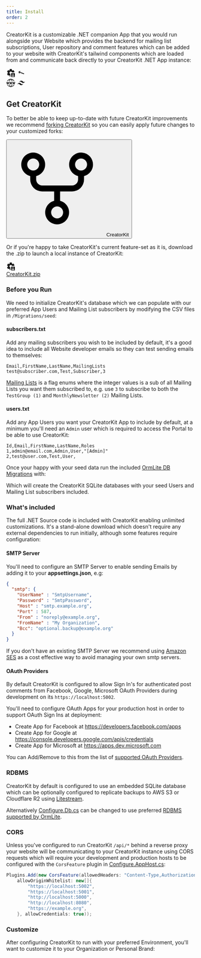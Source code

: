 ```yaml
---
title: Install
order: 2
---
```


CreatorKit is a customizable .NET companion App that you would run alongside your Website which provides the backend for
mailing list subscriptions, User repository and comment features which can be added to your website with CreatorKit's
tailwind components which are loaded from and communicate back directly to your CreatorKit .NET App instance:

<div class="my-12 flex justify-center w-full">
    <div class="flex flex-wrap">
        <svg class="w-40 h-40 text-indigo-600" xmlns="http://www.w3.org/2000/svg" width="24" height="24" viewBox="0 0 24 24"><path fill="currentColor" d="M13 23V13h10v10H13Zm1.5-1.5h7v-.8q-.625-.775-1.525-1.238T18 19q-1.075 0-1.975.463T14.5 20.7v.8ZM18 18q.625 0 1.063-.438T19.5 16.5q0-.625-.438-1.063T18 15q-.625 0-1.063.438T16.5 16.5q0 .625.438 1.063T18 18Zm-8.75 4l-.4-3.2q-.325-.125-.613-.3t-.562-.375L4.7 19.375l-2.75-4.75l2.575-1.95Q4.5 12.5 4.5 12.337v-.674q0-.163.025-.338L1.95 9.375l2.75-4.75l2.975 1.25q.275-.2.575-.375t.6-.3l.4-3.2h5.5l.4 3.2q.325.125.613.3t.562.375l2.975-1.25l2.75 4.75L19.925 11H15.4q-.35-1.075-1.25-1.788t-2.1-.712q-1.45 0-2.475 1.025T8.55 12q0 1.2.675 2.1T11 15.35V22H9.25Z"/></svg>
        <svg class="w-40 h-40 mx-8 mt-10 inline-block" style="rotate:200deg" xmlns="http://www.w3.org/2000/svg" width="24" height="24" viewBox="0 0 24 24"><path fill="currentColor" d="M16.01 11H4v2h12.01v3L20 12l-3.99-4v3z"/></svg>
        <div class="flex flex-col">
            <svg class="w-40 h-40 text-indigo-600" xmlns="http://www.w3.org/2000/svg" width="24" height="24" viewBox="0 0 24 24"><g fill="none" stroke="currentColor" stroke-linecap="round" stroke-linejoin="round" stroke-width="1.5"><path d="M3.338 17A9.996 9.996 0 0 0 12 22a9.996 9.996 0 0 0 8.662-5M3.338 7A9.996 9.996 0 0 1 12 2a9.996 9.996 0 0 1 8.662 5"/><path d="M13 21.95s1.408-1.853 2.295-4.95M13 2.05S14.408 3.902 15.295 7M11 21.95S9.592 20.098 8.705 17M11 2.05S9.592 3.902 8.705 7M9 10l1.5 5l1.5-5l1.5 5l1.5-5M1 10l1.5 5L4 10l1.5 5L7 10m10 0l1.5 5l1.5-5l1.5 5l1.5-5"/></g></svg>
            <svg class="w-32 h-32 text-sky-400" xmlns="http://www.w3.org/2000/svg" width="24" height="24" viewBox="0 0 24 24"><path fill="currentColor" d="M12 6c-2.67 0-4.33 1.33-5 4c1-1.33 2.17-1.83 3.5-1.5c.76.19 1.31.74 1.91 1.35c.98 1 2.09 2.15 4.59 2.15c2.67 0 4.33-1.33 5-4c-1 1.33-2.17 1.83-3.5 1.5c-.76-.19-1.3-.74-1.91-1.35C15.61 7.15 14.5 6 12 6m-5 6c-2.67 0-4.33 1.33-5 4c1-1.33 2.17-1.83 3.5-1.5c.76.19 1.3.74 1.91 1.35C8.39 16.85 9.5 18 12 18c2.67 0 4.33-1.33 5-4c-1 1.33-2.17 1.83-3.5 1.5c-.76-.19-1.3-.74-1.91-1.35C10.61 13.15 9.5 12 7 12Z"/></svg>
        </div>
    </div>
</div>

## Get CreatorKit

To better be able to keep up-to-date with future CreatorKit improvements we recommend 
[forking CreatorKit](https://github.com/NetCoreApps/CreatorKit/fork) so you can easily apply future changes 
to your customized forks:

<div class="my-12 text-center">
    <button type="button" title="Fork CreatorKit" class="rounded-md bg-white px-3.5 py-2.5 text-2xl font-semibold text-gray-900 shadow-sm ring-1 ring-inset ring-gray-300 hover:bg-gray-50">
        <svg class="w-10 h-10 inline-block" xmlns="http://www.w3.org/2000/svg" width="256" height="256" viewBox="0 0 256 256"><path fill="currentColor" d="M224 64a32 32 0 1 0-40 31v9a16 16 0 0 1-16 16H88a16 16 0 0 1-16-16v-9a32 32 0 1 0-16 0v9a32 32 0 0 0 32 32h32v25a32 32 0 1 0 16 0v-25h32a32 32 0 0 0 32-32v-9a32.06 32.06 0 0 0 24-31ZM48 64a16 16 0 1 1 16 16a16 16 0 0 1-16-16Zm96 128a16 16 0 1 1-16-16a16 16 0 0 1 16 16Zm48-112a16 16 0 1 1 16-16a16 16 0 0 1-16 16Z"/></svg>
        <span class="pr-1">CreatorKit</span>
    </button>
</div>

Or if you're happy to take CreatorKit's current feature-set as it is, download the .zip to launch a local instance of 
CreatorKit: 

<div class="not-prose mt-12 flex justify-center">
<a class="hover:no-underline" href="https://github.com/NetCoreApps/CreatorKit/archive/refs/heads/main.zip">
    <div class="bg-white dark:bg-gray-800 px-4 py-4 mr-4 mb-4 rounded-lg shadow-lg text-center items-center justify-center hover:shadow-2xl dark:border-2 dark:border-pink-600 dark:hover:border-blue-600 dark:border-2 dark:border-pink-600 dark:hover:border-blue-600" style="min-width: 150px;">
        <div class="text-center font-extrabold flex items-center justify-center mb-2">
            <div class="text-4xl text-blue-400 my-3">
                <svg class="w-12 h-12 text-indigo-600" xmlns="http://www.w3.org/2000/svg" width="24" height="24" viewBox="0 0 24 24"><path fill="currentColor" d="M13 23V13h10v10H13Zm1.5-1.5h7v-.8q-.625-.775-1.525-1.238T18 19q-1.075 0-1.975.463T14.5 20.7v.8ZM18 18q.625 0 1.063-.438T19.5 16.5q0-.625-.438-1.063T18 15q-.625 0-1.063.438T16.5 16.5q0 .625.438 1.063T18 18Zm-8.75 4l-.4-3.2q-.325-.125-.613-.3t-.562-.375L4.7 19.375l-2.75-4.75l2.575-1.95Q4.5 12.5 4.5 12.337v-.674q0-.163.025-.338L1.95 9.375l2.75-4.75l2.975 1.25q.275-.2.575-.375t.6-.3l.4-3.2h5.5l.4 3.2q.325.125.613.3t.562.375l2.975-1.25l2.75 4.75L19.925 11H15.4q-.35-1.075-1.25-1.788t-2.1-.712q-1.45 0-2.475 1.025T8.55 12q0 1.2.675 2.1T11 15.35V22H9.25Z"/></svg>
            </div>
        </div>
        <div class="archive-name px-4 pb-2 text-blue-600 dark:text-indigo-400">CreatorKit.zip</div>
    </div>
</a>
</div>

### Before you Run

We need to initialize CreatorKit's database which we can populate with our preferred App Users and Mailing List subscribers
by modifying the CSV files in `/Migrations/seed`:

<div data-component="FileLayout" data-props="{
    files: {
        Migrations: { 
            seed:  { _: ['subscribers.txt','users.txt'] },
            _:     ['Migration1000.cs','Migration1001.cs'] 
        }
    }
}"></div>

#### subscribers.txt

Add any mailing subscribers you wish to be included by default, it's a good idea to include all Website developer emails 
so they can test sending emails to themselves: 

```csv
Email,FirstName,LastName,MailingLists
test@subscriber.com,Test,Subscriber,3
```

[Mailing Lists](creatorkit/customize#mailing-lists) is a flag enums where the integer values is a sub of all Mailing Lists
you want them subscribed to, e.g. use `3` to  subscribe to both the `TestGroup (1)` and `MonthlyNewsletter (2)` Mailing Lists.

#### users.txt

Add any App Users you want your CreatorKit App to include by default, at a minimum you'll need an `Admin` user which is
required to access the Portal to be able to use CreatorKit:

```csv
Id,Email,FirstName,LastName,Roles
1,admin@email.com,Admin,User,"[Admin]"
2,test@user.com,Test,User,
```

Once your happy with your seed data run the included [OrmLite DB Migrations](https://docs.servicestack.net/ormlite/db-migrations) with:

<div class="not-prose text-base"><div data-component="ShellCommand" data-props="{ text:'npm run migrate' }"></div></div>

Which will create the CreatorKit SQLite databases with your seed Users and Mailing List subscribers included.

### What's included

The full .NET Source code is included with CreatorKit enabling unlimited customizations. It's a stand-alone download
which doesn't require any external dependencies to run initially, although some features require configuration:

#### SMTP Server

You'll need to configure an SMTP Server to enable sending Emails by adding it to your **appsettings.json**, e.g:

```json
{
  "smtp": {
    "UserName" : "SmtpUsername",
    "Password" : "SmtpPassword",
    "Host" : "smtp.example.org",
    "Port" : 587,
    "From" : "noreply@example.org",
    "FromName" : "My Organization",
    "Bcc": "optional.backup@example.org"
  }
}
```

If you don't have an existing SMTP Server we recommend using [Amazon SES](https://aws.amazon.com/ses/) as a cost effective
way to avoid managing your own smtp servers.

#### OAuth Providers

By default CreatorKit is configured to allow Sign In's for authenticated post comments from Facebook, Google, Microsoft 
OAuth Providers during development on its `https://localhost:5002`.

You'll need to configure OAuth Apps for your production host in order to support OAuth Sign Ins at deployment: 

 - Create App for Facebook at https://developers.facebook.com/apps
 - Create App for Google at https://console.developers.google.com/apis/credentials
 - Create App for Microsoft at https://apps.dev.microsoft.com

You can Add/Remove to this from the list of [supported OAuth Providers](https://docs.servicestack.net/auth#oauth-providers).

### RDBMS

CreatorKit by default is configured to use an embedded SQLite database which can be optionally configured to replicate
backups to AWS S3 or Cloudflare R2 using [Litestream](https://docs.servicestack.net/ormlite/litestream).

Alternatively [Configure.Db.cs](https://github.com/NetCoreApps/CreatorKit/blob/main/CreatorKit/Configure.Db.cs) can 
be changed to use preferred [RDBMS supported by OrmLite](https://docs.servicestack.net/ormlite/installation).

### CORS

Unless you've configured to run CreatorKit `/api/*` behind a reverse proxy your website will be communicating to your 
CreatorKit instance using CORS requests which will require your development and production hosts to be configured with
the `CorsFeature` plugin in [Configure.AppHost.cs](https://github.com/NetCoreApps/CreatorKit/blob/main/CreatorKit/Configure.AppHost.cs):

```csharp
Plugins.Add(new CorsFeature(allowedHeaders: "Content-Type,Authorization",
    allowOriginWhitelist: new[]{
        "https://localhost:5002",
        "https://localhost:5001",
        "http://localhost:5000",
        "http://localhost:8080",
        "https://example.org",
    }, allowCredentials: true));
```

### Customize

After configuring CreatorKit to run with your preferred Environment, you'll want to customize it to your Organization
or Personal Brand:
